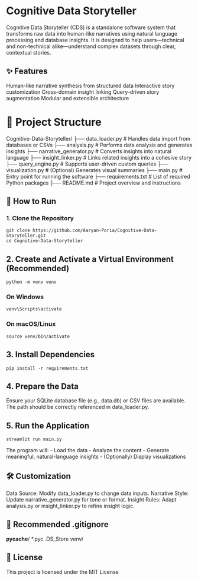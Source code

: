 # Cognitive Data Storyteller 
Cognitive Data Storyteller (CDS) is a standalone software system that transforms raw data into human-like narratives using natural language processing
and database insights. It is designed to help users—technical and non-technical alike—understand complex datasets through clear, contextual stories. 
## ✨ Features 
Human-like narrative synthesis from structured data
Interactive story customization
Cross-domain insight linking
Query-driven story augmentation
Modular and extensible architecture 
# 📁 Project Structure 
Cognitive-Data-Storyteller/
├── data_loader.py # Handles data import from databases or CSVs
├── analysis.py # Performs data analysis and generates insights
├── narrative_generator.py # Converts insights into natural language
├── insight_linker.py # Links related insights into a cohesive story
├── query_engine.py # Supports user-driven custom queries
├── visualization.py # (Optional) Generates visual summaries
├── main.py # Entry point for running the software
├── requirements.txt # List of required Python packages
├── README.md # Project overview and instructions

## 🚀 How to Run 
### 1. Clone the Repository 
```
git clone https://github.com/Aaryan-Poria/Cognitive-Data-Storyteller.git
cd Cognitive-Data-Storyteller
```

## 2. Create and Activate a Virtual Environment (Recommended) 
```
python -m venv venv
```
### On Windows
```
venv\Scripts\activate
```
### On macOS/Linux
```
source venv/bin/activate
```

## 3. Install Dependencies 
```
pip install -r requirements.txt
```
## 4. Prepare the Data 
Ensure your SQLite database file (e.g., data.db) or CSV files are available. The path should be correctly referenced in data_loader.py. 
## 5. Run the Application 
```
streamlit run main.py 
```
The program will: - Load the data - Analyze the content - Generate meaningful, natural-language insights - (Optionally) Display visualizations 
## 🛠 Customization 
Data Source: Modify data_loader.py to change data inputs.
Narrative Style: Update narrative_generator.py for tone or format.
Insight Rules: Adapt analysis.py or insight_linker.py to refine insight logic. 
## 🧹 Recommended .gitignore 
__pycache__/
*.pyc
.DS_Store
venv/
## 📜 License 
This project is licensed under the MIT License
